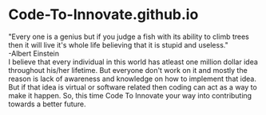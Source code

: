 # Code-To-Innovate.github.io
"Every one is a genius but if you judge a fish with its ability to climb trees then it will live it's whole life believing that it is stupid and useless."
<br>
-Albert Einstein
<br>
I believe that every individual in this world has atleast one million dollar idea throughout his/her lifetime. 
But everyone don't work on it and mostly the reason is lack of awareness and knowledge on how to implement that idea. 
But if that idea is virtual or software related then coding can act as a way to make it happen. 
So, this time Code To Innovate your way into contributing towards a better future. 

